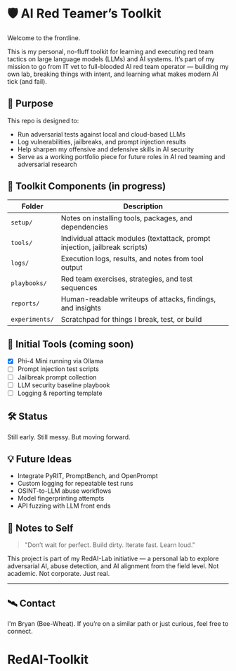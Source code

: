 # 🛡️ AI Red Teamer’s Toolkit

Welcome to the frontline.

This is my personal, no-fluff toolkit for learning and executing red team tactics on large language models (LLMs) and AI systems. It’s part of my mission to go from IT vet to full-blooded AI red team operator — building my own lab, breaking things with intent, and learning what makes modern AI tick (and fail).

## 🎯 Purpose

This repo is designed to:
- Run adversarial tests against local and cloud-based LLMs
- Log vulnerabilities, jailbreaks, and prompt injection results
- Help sharpen my offensive and defensive skills in AI security
- Serve as a working portfolio piece for future roles in AI red teaming and adversarial research

## 🧰 Toolkit Components (in progress)

| Folder           | Description |
|------------------|-------------|
| `setup/`         | Notes on installing tools, packages, and dependencies |
| `tools/`         | Individual attack modules (textattack, prompt injection, jailbreak scripts) |
| `logs/`          | Execution logs, results, and notes from tool output |
| `playbooks/`     | Red team exercises, strategies, and test sequences |
| `reports/`       | Human-readable writeups of attacks, findings, and insights |
| `experiments/`   | Scratchpad for things I break, test, or build |

## 🧪 Initial Tools (coming soon)

- [x] Phi-4 Mini running via Ollama
- [ ] Prompt injection test scripts
- [ ] Jailbreak prompt collection
- [ ] LLM security baseline playbook
- [ ] Logging & reporting template

## 🛠️ Status

Still early. Still messy. But moving forward.

## 💡 Future Ideas

- Integrate PyRIT, PromptBench, and OpenPrompt
- Custom logging for repeatable test runs
- OSINT-to-LLM abuse workflows
- Model fingerprinting attempts
- API fuzzing with LLM front ends

## 🧠 Notes to Self

> "Don’t wait for perfect. Build dirty. Iterate fast. Learn loud."

This project is part of my RedAI-Lab initiative — a personal lab to explore adversarial AI, abuse detection, and AI alignment from the field level. Not academic. Not corporate. Just real.

---

## 🛰️ Contact

I'm Bryan (Bee-Wheat). If you’re on a similar path or just curious, feel free to connect.

# RedAI-Toolkit
